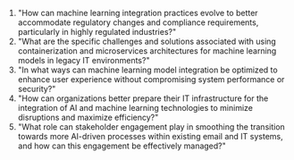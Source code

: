 1. "How can machine learning integration practices evolve to better accommodate regulatory changes and compliance requirements, particularly in highly regulated industries?"
2. "What are the specific challenges and solutions associated with using containerization and microservices architectures for machine learning models in legacy IT environments?"
3. "In what ways can machine learning model integration be optimized to enhance user experience without compromising system performance or security?"
4. "How can organizations better prepare their IT infrastructure for the integration of AI and machine learning technologies to minimize disruptions and maximize efficiency?"
5. "What role can stakeholder engagement play in smoothing the transition towards more AI-driven processes within existing email and IT systems, and how can this engagement be effectively managed?"